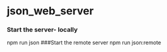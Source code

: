 # json_web_server
### Start the server- locally 
npm run json
###Start the remote server
npm run json:remote
